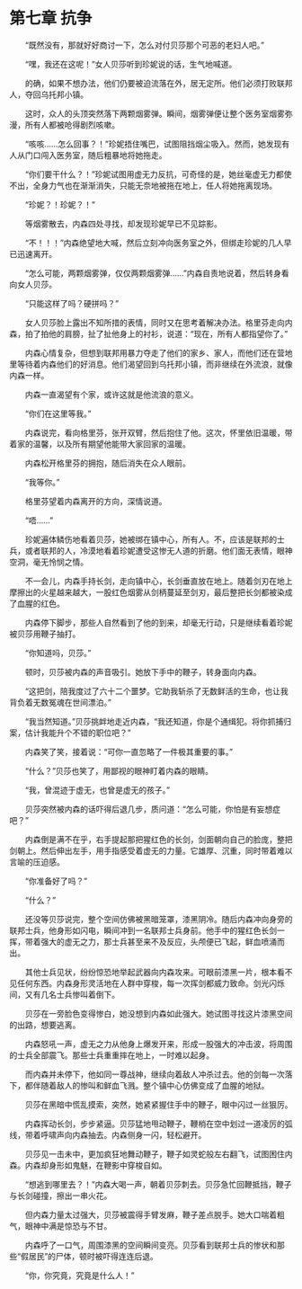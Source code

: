 # 第七章 抗争

　　“既然没有，那就好好商讨一下，怎么对付贝莎那个可恶的老妇人吧。”

　　“嘿，我还在这呢！”女人贝莎听到珍妮说的话，生气地喊道。

　　的确，如果不想办法，他们仍要被迫流落在外，居无定所。他们必须打败联邦人，夺回乌托邦小镇。

　　这时，众人的头顶突然落下两颗烟雾弹。瞬间，烟雾弹便让整个医务室烟雾弥漫，所有人都被呛得剧烈咳嗽。

　　“咳咳……怎么回事？！”珍妮捂住嘴巴，试图阻挡烟尘吸入。然而，她发现有人从门口闯入医务室，随后粗暴地将她拖走。

　　“你们要干什么？！”珍妮试图用虚无力反抗，可奇怪的是，她丝毫虚无力都使不出，全身力气也在渐渐消失，只能无奈地被拖在地上，任人将她拖离现场。

　　“珍妮？！珍妮？！”

　　等烟雾散去，内森四处寻找，却发现珍妮早已不见踪影。

　　“不！！！”内森绝望地大喊，然后立刻冲向医务室之外，但绑走珍妮的几人早已迅速离开。

　　“怎么可能，两颗烟雾弹，仅仅两颗烟雾弹……”内森自责地说着，然后转身看向女人贝莎。

　　“只能这样了吗？硬拼吗？”

　　女人贝莎脸上露出不知所措的表情，同时又在思考着解决办法。格里芬走向内森，拍了拍他的肩膀，扯了扯他身上的衬衫，说道：“现在，所有人都指望你了。”

　　内森心情复杂，但想到联邦用暴力夺走了他们的家乡、家人，而他们还在营地里等待着内森他们的好消息。他们渴望回到乌托邦小镇，而非继续在外流浪，就像内森一样。

　　内森一直渴望有个家，或许这就是他流浪的意义。

　　“你们在这里等我。”

　　内森说完，看向格里芬，张开双臂，然后抱住了他。这次，怀里依旧温暖，带着家的温馨，以及所有期望他能带大家回家的温暖。

　　内森松开格里芬的拥抱，随后消失在众人眼前。

　　“我等你。”

　　格里芬望着内森离开的方向，深情说道。



　　“唔……”

　　珍妮遍体鳞伤地看着贝莎，她被绑在镇中心，所有人。不，应该是联邦的士兵，或者联邦的人，冷漠地看着珍妮遭受这惨无人道的折磨。他们面无表情，眼神空洞，毫无怜悯之情。

　　不一会儿，内森手持长剑，走向镇中心，长剑垂直放在地上。随着剑刃在地上摩擦出的火星越来越大，一股红色烟雾从剑柄蔓延至剑刃，最后整把长剑都被染成了血腥的红色。

　　内森停下脚步，那些人自然看到了他的到来，却毫无行动，只是继续看着珍妮被贝莎用鞭子抽打。

　　“你知道吗，贝莎。”

　　顿时，贝莎被内森的声音吸引。她放下手中的鞭子，转身面向内森。

　　“这把剑，陪我度过了六十二个噩梦。它助我斩杀了无数鲜活的生命，也让我背负着无数冤魂在世间漂泊。”

　　“我当然知道。”贝莎挑衅地走近内森，“我还知道，你是个通缉犯。将你抓捕归案，估计我能升个不错的职位吧？”

　　内森笑了笑，接着说：“可你一直忽略了一件极其重要的事。”

　　“什么？”贝莎也笑了，用鄙视的眼神盯着内森的眼睛。

　　“我，曾混迹于虚无，也曾是虚无的孩子。”

　　贝莎突然被内森的话吓得后退几步，质问道：“怎么可能，你怕是有妄想症吧？”

　　内森倒是满不在乎，右手提起那把猩红色的长剑，剑面朝向自己的脸庞，整把剑朝上。然后伸出左手，用手指感受着虚无的力量。它雄厚、沉重，同时带着难以言喻的压迫感。

　　“你准备好了吗？”

　　“什么？”

　　还没等贝莎说完，整个空间仿佛被黑暗笼罩，漆黑阴冷。随后内森冲向身旁的联邦士兵，他身形如闪电，瞬间冲到一名联邦士兵身前。他手中的猩红色长剑一挥，带着强大的虚无之力，那士兵甚至来不及反应，头颅便已飞起，鲜血喷涌而出。

　　其他士兵见状，纷纷惊恐地举起武器向内森攻来。可眼前漆黑一片，根本看不见任何东西。内森身形灵活地在人群中穿梭，每一次挥剑都威力致命。剑光闪烁间，又有几名士兵惨叫着倒下。

　　贝莎在一旁脸色变得惨白，她没想到内森如此强大。她试图寻找这片漆黑空间的出路，想要逃离。

　　内森怒吼一声，虚无之力从他身上爆发开来，形成一股强大的冲击波，将周围的士兵全部震飞。那些士兵重重摔在地上，一时难以起身。

　　而内森并未停下，他如同一尊战神，继续向着敌人冲杀过去。他的剑每一次落下，都伴随着敌人的惨叫和鲜血飞溅。整个镇中心仿佛变成了血腥的地狱。

　　贝莎在黑暗中慌乱摸索，突然，她紧紧握住手中的鞭子，眼中闪过一丝狠厉。

　　内森挥动长剑，步步紧逼。贝莎猛地甩动鞭子，鞭梢在空中划过一道凌厉的弧线，带着呼啸声向内森抽去。内森侧身一闪，轻松避开。

　　贝莎见一击未中，更加疯狂地舞动鞭子，鞭子如灵蛇般左右翻飞，试图困住内森。内森却身形如鬼魅，在鞭影中穿梭自如。

　　“想逃到哪里去？！”内森大喝一声，朝着贝莎刺去。贝莎急忙回鞭抵挡，鞭子与长剑碰撞，擦出一串火花。

　　但内森力量太过强大，贝莎被震得手臂发麻，鞭子差点脱手。她大口喘着粗气，眼神中满是惊恐与不甘。

　　内森呼了一口气，周围漆黑的空间瞬间变亮。贝莎看到联邦士兵的惨状和那些“假居民”的尸体，顿时被吓得连连后退。

　　“你，你究竟，究竟是什么人！”